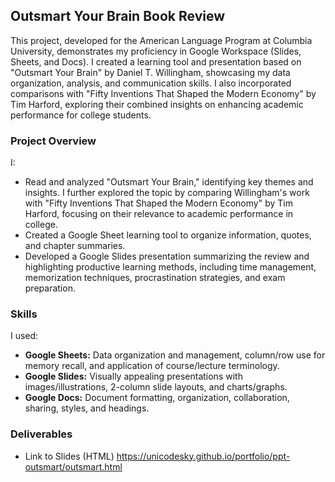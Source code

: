 ## Outsmart Your Brain Book Review

This project, developed for the American Language Program at Columbia University, demonstrates my proficiency in Google Workspace (Slides, Sheets, and Docs). I created a learning tool and presentation based on "Outsmart Your Brain" by Daniel T. Willingham, showcasing my data organization, analysis, and communication skills.  I also incorporated comparisons with "Fifty Inventions That Shaped the Modern Economy" by Tim Harford, exploring their combined insights on enhancing academic performance for college students.

### Project Overview

I:

* Read and analyzed "Outsmart Your Brain," identifying key themes and insights.  I further explored the topic by comparing Willingham's work with "Fifty Inventions That Shaped the Modern Economy" by Tim Harford, focusing on their relevance to academic performance in college.
* Created a Google Sheet learning tool to organize information, quotes, and chapter summaries.
* Developed a Google Slides presentation summarizing the review and highlighting productive learning methods, including time management, memorization techniques, procrastination strategies, and exam preparation. 


### Skills

I used:

* **Google Sheets:** Data organization and management, column/row use for memory recall, and application of course/lecture terminology.
* **Google Slides:** Visually appealing presentations with images/illustrations, 2-column slide layouts, and charts/graphs.
* **Google Docs:** Document formatting, organization, collaboration, sharing, styles, and headings.

### Deliverables
* Link to Slides (HTML) https://unicodesky.github.io/portfolio/ppt-outsmart/outsmart.html
